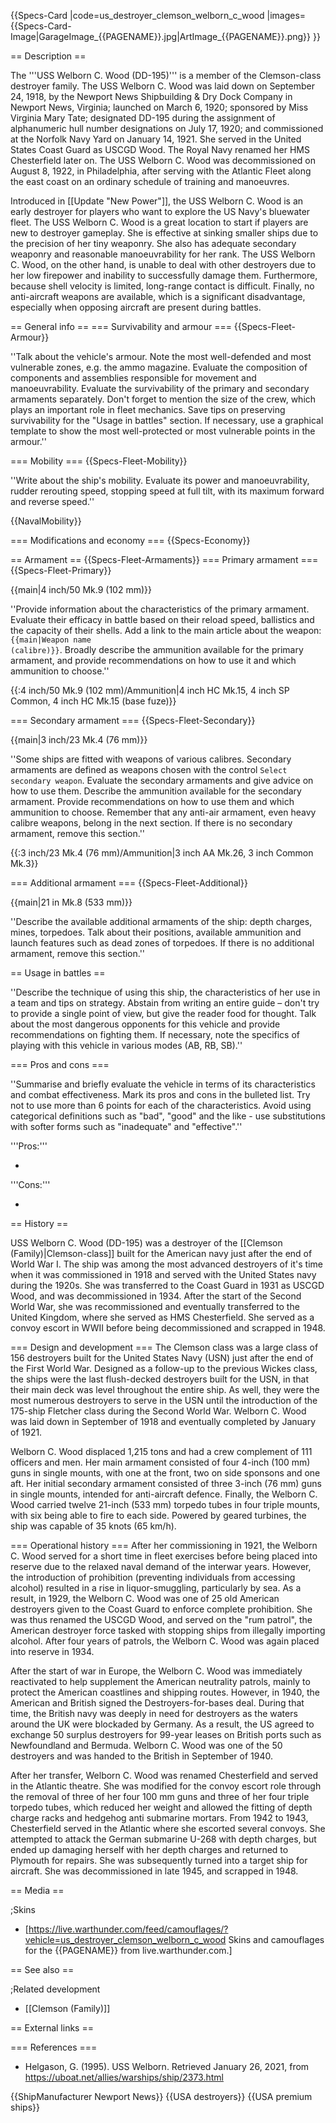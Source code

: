 {{Specs-Card
|code=us_destroyer_clemson_welborn_c_wood
|images={{Specs-Card-Image|GarageImage_{{PAGENAME}}.jpg|ArtImage_{{PAGENAME}}.png}}
}}

== Description ==
<!-- ''In the first part of the description, cover the history of the ship's creation and military application. In the second part, tell the reader about using this ship in the game. Add a screenshot: if a beginner player has a hard time remembering vehicles by name, a picture will help them identify the ship in question.'' -->
The '''USS Welborn C. Wood (DD-195)''' is a member of the Clemson-class destroyer family. The USS Welborn C. Wood was laid down on September 24, 1918, by the Newport News Shipbuilding & Dry Dock Company in Newport News, Virginia; launched on March 6, 1920; sponsored by Miss Virginia Mary Tate; designated DD-195 during the assignment of alphanumeric hull number designations on July 17, 1920; and commissioned at the Norfolk Navy Yard on January 14, 1921. She served in the United States Coast Guard as USCGD Wood. The Royal Navy renamed her HMS Chesterfield later on. The USS Welborn C. Wood was decommissioned on August 8, 1922, in Philadelphia, after serving with the Atlantic Fleet along the east coast on an ordinary schedule of training and manoeuvres.

Introduced in [[Update "New Power"]], the USS Welborn C. Wood is an early destroyer for players who want to explore the US Navy's bluewater fleet. The USS Welborn C. Wood is a great location to start if players are new to destroyer gameplay. She is effective at sinking smaller ships due to the precision of her tiny weaponry. She also has adequate secondary weaponry and reasonable manoeuvrability for her rank. The USS Welborn C. Wood, on the other hand, is unable to deal with other destroyers due to her low firepower and inability to successfully damage them. Furthermore, because shell velocity is limited, long-range contact is difficult. Finally, no anti-aircraft weapons are available, which is a significant disadvantage, especially when opposing aircraft are present during battles.

== General info ==
=== Survivability and armour ===
{{Specs-Fleet-Armour}}
<!-- ''Talk about the vehicle's armour. Note the most well-defended and most vulnerable zones, e.g. the ammo magazine. Evaluate the composition of components and assemblies responsible for movement and manoeuvrability. Evaluate the survivability of the primary and secondary armaments separately. Don't forget to mention the size of the crew, which plays an important role in fleet mechanics. Save tips on preserving survivability for the "Usage in battles" section. If necessary, use a graphical template to show the most well-protected or most vulnerable points in the armour.'' -->
''Talk about the vehicle's armour. Note the most well-defended and most vulnerable zones, e.g. the ammo magazine. Evaluate the composition of components and assemblies responsible for movement and manoeuvrability. Evaluate the survivability of the primary and secondary armaments separately. Don't forget to mention the size of the crew, which plays an important role in fleet mechanics. Save tips on preserving survivability for the "Usage in battles" section. If necessary, use a graphical template to show the most well-protected or most vulnerable points in the armour.''

=== Mobility ===
{{Specs-Fleet-Mobility}}
<!-- ''Write about the ship's mobility. Evaluate its power and manoeuvrability, rudder rerouting speed, stopping speed at full tilt, with its maximum forward and reverse speed.'' -->
''Write about the ship's mobility. Evaluate its power and manoeuvrability, rudder rerouting speed, stopping speed at full tilt, with its maximum forward and reverse speed.''

{{NavalMobility}}

=== Modifications and economy ===
{{Specs-Economy}}

== Armament ==
{{Specs-Fleet-Armaments}}
=== Primary armament ===
{{Specs-Fleet-Primary}}
<!-- ''Provide information about the characteristics of the primary armament. Evaluate their efficacy in battle based on their reload speed, ballistics and the capacity of their shells. Add a link to the main article about the weapon: <code><nowiki>{{main|Weapon name (calibre)}}</nowiki></code>. Broadly describe the ammunition available for the primary armament, and provide recommendations on how to use it and which ammunition to choose.'' -->
{{main|4 inch/50 Mk.9 (102 mm)}}

''Provide information about the characteristics of the primary armament. Evaluate their efficacy in battle based on their reload speed, ballistics and the capacity of their shells. Add a link to the main article about the weapon: <code><nowiki>{{main|Weapon name (calibre)}}</nowiki></code>. Broadly describe the ammunition available for the primary armament, and provide recommendations on how to use it and which ammunition to choose.''

{{:4 inch/50 Mk.9 (102 mm)/Ammunition|4 inch HC Mk.15, 4 inch SP Common, 4 inch HC Mk.15 (base fuze)}}

=== Secondary armament ===
{{Specs-Fleet-Secondary}}
<!-- ''Some ships are fitted with weapons of various calibres. Secondary armaments are defined as weapons chosen with the control <code>Select secondary weapon</code>. Evaluate the secondary armaments and give advice on how to use them. Describe the ammunition available for the secondary armament. Provide recommendations on how to use them and which ammunition to choose. Remember that any anti-air armament, even heavy calibre weapons, belong in the next section. If there is no secondary armament, remove this section.'' -->
{{main|3 inch/23 Mk.4 (76 mm)}}

''Some ships are fitted with weapons of various calibres. Secondary armaments are defined as weapons chosen with the control <code>Select secondary weapon</code>. Evaluate the secondary armaments and give advice on how to use them. Describe the ammunition available for the secondary armament. Provide recommendations on how to use them and which ammunition to choose. Remember that any anti-air armament, even heavy calibre weapons, belong in the next section. If there is no secondary armament, remove this section.''

{{:3 inch/23 Mk.4 (76 mm)/Ammunition|3 inch AA Mk.26, 3 inch Common Mk.3}}

=== Additional armament ===
{{Specs-Fleet-Additional}}
<!-- ''Describe the available additional armaments of the ship: depth charges, mines, torpedoes. Talk about their positions, available ammunition and launch features such as dead zones of torpedoes. If there is no additional armament, remove this section.'' -->
{{main|21 in Mk.8 (533 mm)}}

''Describe the available additional armaments of the ship: depth charges, mines, torpedoes. Talk about their positions, available ammunition and launch features such as dead zones of torpedoes. If there is no additional armament, remove this section.''

== Usage in battles ==
<!-- ''Describe the technique of using this ship, the characteristics of her use in a team and tips on strategy. Abstain from writing an entire guide – don't try to provide a single point of view, but give the reader food for thought. Talk about the most dangerous opponents for this vehicle and provide recommendations on fighting them. If necessary, note the specifics of playing with this vehicle in various modes (AB, RB, SB).'' -->
''Describe the technique of using this ship, the characteristics of her use in a team and tips on strategy. Abstain from writing an entire guide – don't try to provide a single point of view, but give the reader food for thought. Talk about the most dangerous opponents for this vehicle and provide recommendations on fighting them. If necessary, note the specifics of playing with this vehicle in various modes (AB, RB, SB).''

=== Pros and cons ===
<!-- ''Summarise and briefly evaluate the vehicle in terms of its characteristics and combat effectiveness. Mark its pros and cons in the bulleted list. Try not to use more than 6 points for each of the characteristics. Avoid using categorical definitions such as "bad", "good" and the like - use substitutions with softer forms such as "inadequate" and "effective".'' -->
''Summarise and briefly evaluate the vehicle in terms of its characteristics and combat effectiveness. Mark its pros and cons in the bulleted list. Try not to use more than 6 points for each of the characteristics. Avoid using categorical definitions such as "bad", "good" and the like - use substitutions with softer forms such as "inadequate" and "effective".''

'''Pros:'''

*

'''Cons:'''

*

== History ==
<!-- ''Describe the history of the creation and combat usage of the ship in more detail than in the introduction. If the historical reference turns out to be too long, take it to a separate article, taking a link to the article about the ship and adding a block "/History" (example: <nowiki>https://wiki.warthunder.com/(Ship-name)/History</nowiki>) and add a link to it here using the <code>main</code> template. Be sure to reference text and sources by using <code><nowiki><ref></ref></nowiki></code>, as well as adding them at the end of the article with <code><nowiki><references /></nowiki></code>. This section may also include the ship's dev blog entry (if applicable) and the in-game encyclopedia description (under <code><nowiki>=== In-game description ===</nowiki></code>, also if applicable).'' -->
USS Welborn C. Wood (DD-195) was a destroyer of the [[Clemson (Family)|Clemson-class]] built for the American navy just after the end of World War I. The ship was among the most advanced destroyers of it's time when it was commissioned in 1918 and served with the United States navy during the 1920s. She was transferred to the Coast Guard in 1931 as USCGD Wood, and was decommissioned in 1934. After the start of the Second World War, she was recommissioned and eventually transferred to the United Kingdom, where she served as HMS Chesterfield. She served as a convoy escort in WWII before being decommissioned and scrapped in 1948.

=== Design and development ===
The Clemson class was a large class of 156 destroyers built for the United States Navy (USN) just after the end of the First World War. Designed as a follow-up to the previous Wickes class, the ships were the last flush-decked destroyers built for the USN, in that their main deck was level throughout the entire ship. As well, they were the most numerous destroyers to serve in the USN until the introduction of the 175-ship Fletcher class during the Second World War. Welborn C. Wood was laid down in September of 1918 and eventually completed by January of 1921.

Welborn C. Wood displaced 1,215 tons and had a crew complement of 111 officers and men. Her main armament consisted of four 4-inch (100 mm) guns in single mounts, with one at the front, two on side sponsons and one aft. Her initial secondary armament consisted of three 3-inch (76 mm) guns in single mounts, intended for anti-aircraft defence. Finally, the Welborn C. Wood carried twelve 21-inch (533 mm) torpedo tubes in four triple mounts, with six being able to fire to each side. Powered by geared turbines, the ship was capable of 35 knots (65 km/h).

=== Operational history ===
After her commissioning in 1921, the Welborn C. Wood served for a short time in fleet exercises before being placed into reserve due to the relaxed naval demand of the interwar years. However, the introduction of prohibition (preventing individuals from accessing alcohol) resulted in a rise in liquor-smuggling, particularly by sea. As a result, in 1929, the Welborn C. Wood was one of 25 old American destroyers given to the Coast Guard to enforce complete prohibition. She was thus renamed the USCGD Wood, and served on the "rum patrol", the American destroyer force tasked with stopping ships from illegally importing alcohol. After four years of patrols, the Welborn C. Wood was again placed into reserve in 1934.

After the start of war in Europe, the Welborn C. Wood was immediately reactivated to help supplement the American neutrality patrols, mainly to protect the American coastlines and shipping routes. However, in 1940, the American and British signed the Destroyers-for-bases deal. During that time, the British navy was deeply in need for destroyers as the waters around the UK were blockaded by Germany. As a result, the US agreed to exchange 50 surplus destroyers for 99-year leases on British ports such as Newfoundland and Bermuda. Welborn C. Wood was one of the 50 destroyers and was handed to the British in September of 1940.

After her transfer, Welborn C. Wood was renamed Chesterfield and served in the Atlantic theatre. She was modified for the convoy escort role through the removal of three of her four 100 mm guns and three of her four triple torpedo tubes, which reduced her weight and allowed the fitting of depth charge racks and hedgehog anti submarine mortars. From 1942 to 1943, Chesterfield served in the Atlantic where she escorted several convoys. She attempted to attack the German submarine U-268 with depth charges, but ended up damaging herself with her depth charges and returned to Plymouth for repairs. She was subsequently turned into a target ship for aircraft. She was decommissioned in late 1945, and scrapped in 1948.

== Media ==
<!-- ''Excellent additions to the article would be video guides, screenshots from the game, and photos.'' -->

;Skins

* [https://live.warthunder.com/feed/camouflages/?vehicle=us_destroyer_clemson_welborn_c_wood Skins and camouflages for the {{PAGENAME}} from live.warthunder.com.]

== See also ==
<!-- ''Links to articles on the War Thunder Wiki that you think will be useful for the reader, for example:''
* ''reference to the series of the ship;''
* ''links to approximate analogues of other nations and research trees.'' -->

;Related development

* [[Clemson (Family)]]

== External links ==
<!-- ''Paste links to sources and external resources, such as:''
* ''topic on the official game forum;''
* ''other literature.'' -->

=== References ===

* Helgason, G. (1995). USS Welborn. Retrieved January 26, 2021, from <nowiki>https://uboat.net/allies/warships/ship/2373.html</nowiki>

{{ShipManufacturer Newport News}}
{{USA destroyers}}
{{USA premium ships}}